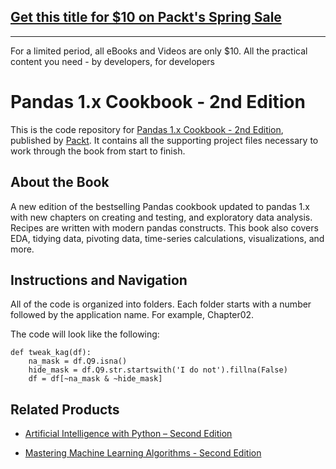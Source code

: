 ## [Get this title for $10 on Packt's Spring Sale](https://www.packt.com/B15597?utm_source=github&utm_medium=packt-github-repo&utm_campaign=spring_10_dollar_2022)
-----
For a limited period, all eBooks and Videos are only $10. All the practical content you need \- by developers, for developers

# Pandas 1.x Cookbook - 2nd Edition
This is the code repository for [Pandas 1.x Cookbook - 2nd Edition](https://www.packtpub.com/programming/pandas-1-x-cookbook-second-edition), published by [Packt](https://www.packtpub.com/). It contains all the supporting project files necessary to work through the book from start to finish.

## About the Book
A new edition of the bestselling Pandas cookbook updated to pandas 1.x with new chapters on creating and testing, and exploratory data analysis. Recipes are written with modern pandas constructs. This book also covers EDA, tidying data, pivoting data, time-series calculations, visualizations, and more.

## Instructions and Navigation
All of the code is organized into folders. Each folder starts with a number followed by the application name. For example, Chapter02.

The code will look like the following:
```
def tweak_kag(df):
    na_mask = df.Q9.isna()
    hide_mask = df.Q9.str.startswith('I do not').fillna(False)
    df = df[~na_mask & ~hide_mask]

```


## Related Products
* [Artificial Intelligence with Python – Second Edition](https://www.packtpub.com/in/data/artificial-intelligence-with-python-second-edition)

* [Mastering Machine Learning Algorithms - Second Edition](https://www.packtpub.com/in/data/mastering-machine-learning-algorithms-second-edition)